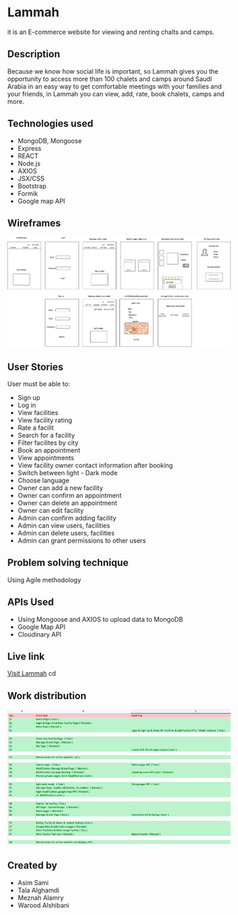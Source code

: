 # Lammah
 it is an E-commerce website for viewing and renting chalts and camps. 
## Description
 Because we know how social life is important, so Lammah gives you the opportunity to access more than 100 chalets and camps around Saudi Arabia in an easy way to get comfortable meetings with your families and your friends, in Lammah you can view, add, rate, book chalets, camps and more.

## Technologies used
* MongoDB, Mongoose
* Express
* REACT
* Node.js
* AXIOS
* JSX/CSS
* Bootstrap 
* Formik
* Google map API

## Wireframes
![Wireframes](/wireframes.png)
## User Stories
User must be able to:
* Sign up
* Log in 
* View facilities
* View facility rating 
* Rate a facilit
* Search for a facility
* Filter facilites by city
* Book an appointment
* View appointments
* View facility owner contact information after booking
* Switch between light - Dark mode
* Choose language
* Owner can add a new facility
* Owner can confirm an appointment
* Owner can delete an appointment
* Owner can edit facility
* Admin can confirm adding facility
* Admin can view users, facilities
* Admin can delete users, facilities
* Admin can grant permissions to other users

## Problem solving technique 
Using Agile methodology

## APIs Used
* Using Mongoose and AXIOS to upload data to MongoDB
* Google Map API
* Cloudinary API

## Live link
[Visit Lammah]()
cd 
## Work distribution
![Work distribution](/tasks.png)
## Created by 
* Asim Sami
* Tala Alghamdi
* Meznah Alamry
* Warood Alshibani
